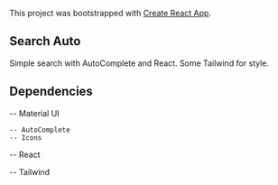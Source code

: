 This project was bootstrapped with [Create React App](https://github.com/facebook/create-react-app).


## Search Auto

Simple search with AutoComplete and React. Some Tailwind for style.


## Dependencies

-- Material UI

    -- AutoComplete
    -- Icons

-- React

-- Tailwind

